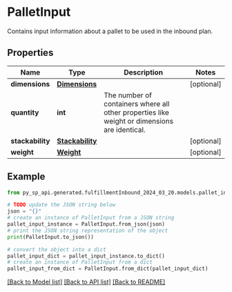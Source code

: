# PalletInput

Contains input information about a pallet to be used in the inbound plan.

## Properties

Name | Type | Description | Notes
------------ | ------------- | ------------- | -------------
**dimensions** | [**Dimensions**](Dimensions.md) |  | [optional] 
**quantity** | **int** | The number of containers where all other properties like weight or dimensions are identical. | 
**stackability** | [**Stackability**](Stackability.md) |  | [optional] 
**weight** | [**Weight**](Weight.md) |  | [optional] 

## Example

```python
from py_sp_api.generated.fulfillmentInbound_2024_03_20.models.pallet_input import PalletInput

# TODO update the JSON string below
json = "{}"
# create an instance of PalletInput from a JSON string
pallet_input_instance = PalletInput.from_json(json)
# print the JSON string representation of the object
print(PalletInput.to_json())

# convert the object into a dict
pallet_input_dict = pallet_input_instance.to_dict()
# create an instance of PalletInput from a dict
pallet_input_from_dict = PalletInput.from_dict(pallet_input_dict)
```
[[Back to Model list]](../README.md#documentation-for-models) [[Back to API list]](../README.md#documentation-for-api-endpoints) [[Back to README]](../README.md)


